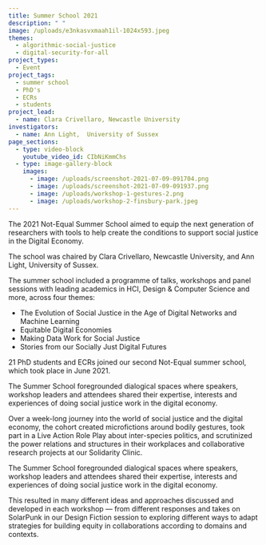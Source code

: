 ```yaml
---
title: Summer School 2021
description: " "
image: /uploads/e3nkasvxmaah1il-1024x593.jpeg
themes:
  - algorithmic-social-justice
  - digital-security-for-all
project_types:
  - Event
project_tags:
  - summer school
  - PhD's
  - ECRs
  - students
project_lead:
  - name: Clara Crivellaro, Newcastle University
investigators:
  - name: Ann Light,  University of Sussex
page_sections:
  - type: video-block
    youtube_video_id: CIbNiKmmChs
  - type: image-gallery-block
    images:
      - image: /uploads/screenshot-2021-07-09-091704.png
      - image: /uploads/screenshot-2021-07-09-091937.png
      - image: /uploads/workshop-1-gestures-2.png
      - image: /uploads/workshop-2-finsbury-park.jpeg
---
```

The 2021 Not-Equal Summer School aimed to equip the next generation of researchers with tools to help create the conditions to support social justice in the Digital Economy. 

The school was chaired by Clara Crivellaro, Newcastle University, and Ann Light, University of Sussex.

The summer school included a programme of talks, workshops and panel sessions with leading academics in HCI, Design & Computer Science and more, across four themes:

* The Evolution of Social Justice in the Age of Digital Networks and Machine Learning
* Equitable Digital Economies
* Making Data Work for Social Justice
* Stories from our Socially Just Digital Futures  

21 PhD students and ECRs joined our second Not-Equal summer school, which took place in June 2021.

The Summer School foregrounded dialogical spaces where speakers, workshop leaders and attendees shared their expertise, interests and experiences of doing social justice work in the digital economy.   

Over a week-long journey into the world of social justice and the digital economy, the cohort created microfictions around bodily gestures, took part in a Live Action Role Play about inter-species politics, and scrutinized the power relations and structures in their workplaces and collaborative research projects at our Solidarity Clinic.

The Summer School foregrounded dialogical spaces where speakers, workshop leaders and attendees shared their expertise, interests and experiences of doing social justice work in the digital economy.  

This resulted in many different ideas and approaches discussed and developed in each workshop — from different responses and takes on SolarPunk in our Design Fiction session to exploring different ways to adapt strategies for building equity in collaborations according to domains and contexts.